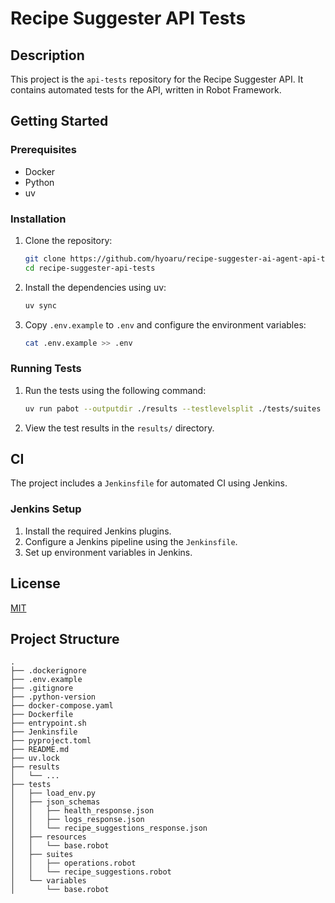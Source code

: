 # Recipe Suggester API Tests

## Description

This project is the `api-tests` repository for the Recipe Suggester API. It contains automated tests for the API, written in Robot Framework.

## Getting Started

### Prerequisites

*   Docker
*   Python
*   uv

### Installation

1.  Clone the repository:

    ```bash
    git clone https://github.com/hyoaru/recipe-suggester-ai-agent-api-tests.git
    cd recipe-suggester-api-tests
    ```

2.  Install the dependencies using uv:

    ```bash
    uv sync
    ```

4.  Copy `.env.example` to `.env` and configure the environment variables:

    ```bash
    cat .env.example >> .env
    ```

### Running Tests

1.  Run the tests using the following command:

    ```bash
    uv run pabot --outputdir ./results --testlevelsplit ./tests/suites
    ```

2.  View the test results in the `results/` directory.

## CI

The project includes a `Jenkinsfile` for automated CI using Jenkins.

### Jenkins Setup

1.  Install the required Jenkins plugins.
2.  Configure a Jenkins pipeline using the `Jenkinsfile`.
3.  Set up environment variables in Jenkins.

## License

[MIT](LICENSE)

## Project Structure

```
.
├── .dockerignore
├── .env.example
├── .gitignore
├── .python-version
├── docker-compose.yaml
├── Dockerfile
├── entrypoint.sh
├── Jenkinsfile
├── pyproject.toml
├── README.md
├── uv.lock
├── results
│   └── ...
├── tests
│   ├── load_env.py
│   ├── json_schemas
│   │   ├── health_response.json
│   │   ├── logs_response.json
│   │   └── recipe_suggestions_response.json
│   ├── resources
│   │   └── base.robot
│   ├── suites
│   │   ├── operations.robot
│   │   └── recipe_suggestions.robot
│   └── variables
│       └── base.robot